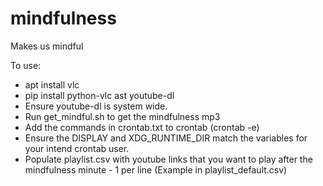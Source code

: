 # mindfulness
Makes us mindful

To use:
- apt install vlc
- pip install python-vlc ast youtube-dl
- Ensure youtube-dl is system wide.
- Run get_mindful.sh to get the mindfulness mp3
- Add the commands in crontab.txt to crontab (crontab -e)
- Ensure the DISPLAY and XDG_RUNTIME_DIR match the variables for your intend crontab user.
- Populate playlist.csv with youtube links that you want to play after the mindfulness minute - 1 per line
(Example in playlist_default.csv)
